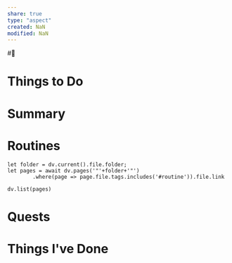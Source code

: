 ```yaml
---
share: true
type: "aspect"
created: NaN 
modified: NaN
---
```

#🌊
# Things to Do





# Summary


# Routines
```dataviewjs
let folder = dv.current().file.folder;
let pages = await dv.pages('"'+folder+'"')
		.where(page => page.file.tags.includes('#routine')).file.link

dv.list(pages)
```

# Quests

# Things I've Done

